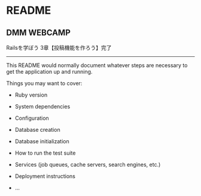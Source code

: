 
# README

## DMM&nbsp;WEBCAMP
Railsを学ぼう
3章【投稿機能を作ろう】完了

---
This README would normally document whatever steps are necessary to get the
application up and running.

Things you may want to cover:

* Ruby version

* System dependencies

* Configuration

* Database creation

* Database initialization

* How to run the test suite

* Services (job queues, cache servers, search engines, etc.)

* Deployment instructions

* ...

